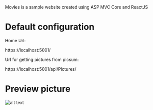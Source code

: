 Movies is a sample website created using ASP MVC Core and ReactJS

Default configuration
=====================

Home Url:

https://localhost:5001/

Url for getting pictures from picsum:

https://localhost:5001/api/Pictures/

Preview picture
===============

![alt text](https://github.com/ovu/moviesWeb/preview.png "Movies App")


